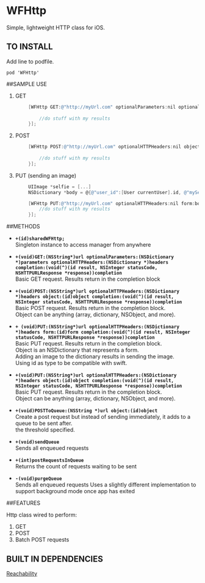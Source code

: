 WFHttp
======

Simple, lightweight HTTP class for iOS.

## TO INSTALL
Add line to podfile. 
```
pod 'WFHttp'
```

##SAMPLE USE
1. GET
```objective-c
        [WFHttp GET:@"http://myUrl.com" optionalParameters:nil optionalHTTPHeaders:nil completion:^(id result, NSInteger statusCode, NSHTTPURLResponse *response) {
         	
         	//do stuff with my results
    	}];
```  
2. POST
```objective-c
		[WFHttp POST:@"http://myUrl.com" optionalHTTPHeaders:nil object:myObject completion:^(id result, NSInteger statusCode, NSHTTPURLResponse *response) {
            
            //do stuff with my results
    	}];
```   

3. PUT (sending an image)
```objective-c
		UIImage *selfie = [...]
		NSDictionary *body = @{@"user_id":[User currentUser].id, @"mySelfie":selfie};

		[WFHttp PUT:@"http://myUrl.com" optionalHTTPHeaders:nil form:body completion:^(id result, NSInteger statusCode, NSHTTPURLResponse *response) {
         	//do stuff with my results
    	}];
```   

##METHODS
- **`+(id)sharedWFHttp;`**   
 Singleton instance to access manager from anywhere

- **`+(void)GET:(NSString*)url optionalParameters:(NSDictionary *)parameters optionalHTTPHeaders:(NSDictionary *)headers completion:(void(^)(id result, NSInteger statusCode, NSHTTPURLResponse *response))completion`**   
 Basic GET request. Results return in the completion block


- **`+(void)POST:(NSString*)url optionalHTTPHeaders:(NSDictionary *)headers object:(id)object completion:(void(^)(id result, NSInteger statusCode, NSHTTPURLResponse *response))completion`**   
 Basic POST request. Results return in the completion block.   
 Object can be anything (array, dictionary, NSObject, and more).   

- **`+ (void)PUT:(NSString*)url optionalHTTPHeaders:(NSDictionary *)headers form:(id)form completion:(void(^)(id result, NSInteger statusCode, NSHTTPURLResponse *response))completion`**   
 Basic PUT request. Results return in the completion block.   
 Object is an NSDictionary that represents a form.    
 Adding an image to the dictionary results in sending the image.   
 Using id as type to be compatible with swift.   

- **`+(void)PUT:(NSString*)url optionalHTTPHeaders:(NSDictionary *)headers object:(id)object completion:(void(^)(id result, NSInteger statusCode, NSHTTPURLResponse *response))completion`**   
 Basic PUT request. Results return in the completion block.   
 Object can be anything (array, dictionary, NSObject, and more).   

- **`+(void)POSTToQueue:(NSString *)url object:(id)object`**   
 Create a post request but instead of sending immediately, it adds to a queue to be sent after.   
 the threshold specified.   


- **`+(void)sendQueue`**   
Sends all enqueued requests


- **`+(int)postRequestsInQueue`**   
 Returns the count of requests waiting to be sent


- **`-(void)purgeQueue`**   
 Sends all enqueued requests
 Uses a slightly different implementation to support background mode once
 app has exited

##FEATURES

Http class wired to perform:

1. GET
2. POST
3. Batch POST requests

## BUILT IN DEPENDENCIES
[Reachability](https://developer.apple.com/Library/ios/samplecode/Reachability/Introduction/Intro.html)


